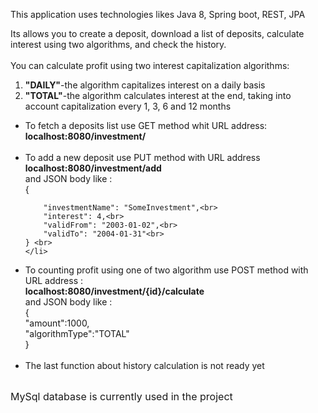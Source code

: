 This application uses technologies likes Java 8, Spring boot, REST, JPA	

Its allows you to create a deposit, download a list of deposits, calculate interest using two algorithms, and check the history.<br>
<br> You can calculate profit using two interest capitalization algorithms: <br>
<ol>
<li><b>"DAILY"</b>-the algorithm capitalizes interest on a daily basis </li>
<li><b>"TOTAL"</b>-the algorithm calculates interest at the end, taking into account capitalization every 1, 3, 6 and 12 months</li>
</ol>

<ul>
<li>To fetch a deposits list use GET method whit URL address:<br>
	<b>localhost:8080/investment/</b>
</li>
<br>
<li>To add a new deposit use PUT method with URL address<br>
	<b>localhost:8080/investment/add</b> <br>
	and JSON body like :<br>
	 {<br>
  
        "investmentName": "SomeInvestment",<br>
        "interest": 4,<br>
        "validFrom": "2003-01-02",<br>
        "validTo": "2004-01-31"<br>
    } <br>
	</li>
<li>
	To counting profit using one of two algorithm use POST method with URL address : <br>
	<b>localhost:8080/investment/{id}/calculate </b><br>
	and JSON body like :<br>
	{ <br>
        "amount":1000, <br>
        "algorithmType":"TOTAL"<br>
    }<br><br>
</li>
<li>The last function about history calculation is not ready yet </li>

</ul>
<br>
<font size="3">MySql database is currently used in the project</font>

